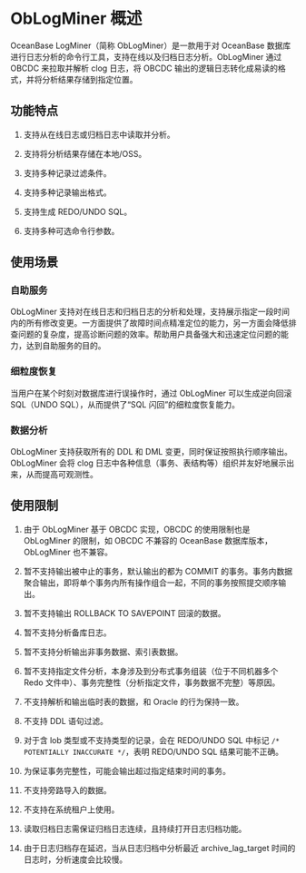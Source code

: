 # ObLogMiner 概述

OceanBase LogMiner（简称 ObLogMiner）是一款用于对 OceanBase 数据库进行日志分析的命令行工具，支持在线以及归档日志分析。ObLogMiner 通过 OBCDC 来拉取并解析 clog 日志，将 OBCDC 输出的逻辑日志转化成易读的格式，并将分析结果存储到指定位置。

## 功能特点

1. 支持从在线日志或归档日志中读取并分析。

2. 支持将分析结果存储在本地/OSS。

3. 支持多种记录过滤条件。

4. 支持多种记录输出格式。

5. 支持生成 REDO/UNDO SQL。

6. 支持多种可选命令行参数。

## 使用场景

### 自助服务

ObLogMiner 支持对在线日志和归档日志的分析和处理，支持展示指定一段时间内的所有修改变更。一方面提供了故障时间点精准定位的能力，另一方面会降低排查问题的复杂度，提高诊断问题的效率。帮助用户具备强大和迅速定位问题的能力，达到自助服务的目的。

### 细粒度恢复

当用户在某个时刻对数据库进行误操作时，通过 ObLogMiner 可以生成逆向回滚 SQL（UNDO SQL），从而提供了“SQL 闪回”的细粒度恢复能力。

### 数据分析

ObLogMiner 支持获取所有的 DDL 和 DML 变更，同时保证按照执行顺序输出。ObLogMiner 会将 clog 日志中各种信息（事务、表结构等）组织并友好地展示出来，从而提高可观测性。

## 使用限制

1. 由于 ObLogMiner 基于 OBCDC 实现，OBCDC 的使用限制也是 ObLogMiner 的限制，如 OBCDC 不兼容的 OceanBase 数据库版本，ObLogMiner 也不兼容。

2. 暂不支持输出被中止的事务，默认输出的都为 COMMIT 的事务。事务内数据聚合输出，即将单个事务内所有操作组合一起，不同的事务按照提交顺序输出。

3. 暂不支持输出 ROLLBACK TO SAVEPOINT 回滚的数据。

4. 暂不支持分析备库日志。

5. 暂不支持分析输出非事务数据、索引表数据。

6. 暂不支持指定文件分析，本身涉及到分布式事务组装（位于不同机器多个 Redo 文件中）、事务完整性（分析指定文件，事务数据不完整）等原因。

7. 不支持解析和输出临时表的数据，和 Oracle 的行为保持一致。

8. 不支持 DDL 语句过滤。

9. 对于含 lob 类型或不支持类型的记录，会在 REDO/UNDO SQL 中标记 `/* POTENTIALLY INACCURATE */`，表明 REDO/UNDO SQL 结果可能不正确。

10. 为保证事务完整性，可能会输出超过指定结束时间的事务。

11. 不支持旁路导入的数据。

12. 不支持在系统租户上使用。

13. 读取归档日志需保证归档日志连续，且持续打开日志归档功能。

14. 由于日志归档存在延迟，当从日志归档中分析最近 archive_lag_target 时间的日志时，分析速度会比较慢。
